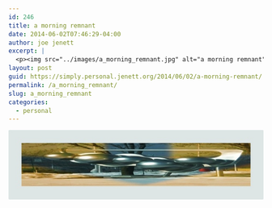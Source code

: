 ```yaml
---
id: 246
title: a morning remnant
date: 2014-06-02T07:46:29-04:00
author: joe jenett
excerpt: |
  <p><img src="../images/a_morning_remnant.jpg" alt="a morning remnant" style="border:none;" /></p>
layout: post
guid: https://simply.personal.jenett.org/2014/06/02/a-morning-remnant/
permalink: /a_morning_remnant/
slug: a_morning_remnant
categories:
  - personal
---
```

<img src="../images/a_morning_remnant.jpg" alt="a morning remnant" style="border:none;" />